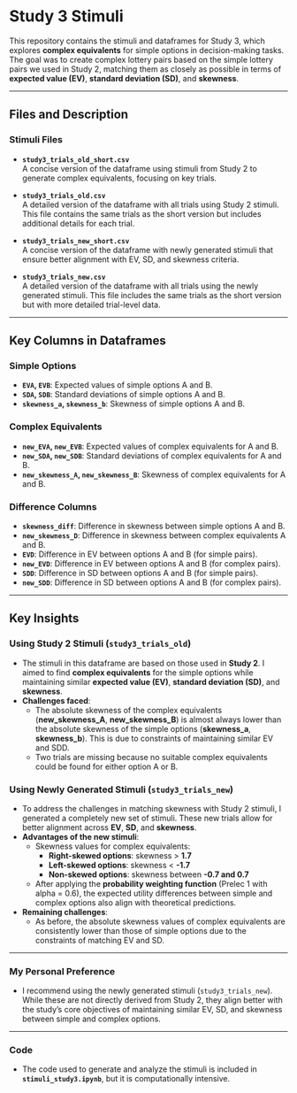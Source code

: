 # Study 3 Stimuli

This repository contains the stimuli and dataframes for Study 3, which explores **complex equivalents** for simple options in decision-making tasks. The goal was to create complex lottery pairs based on the simple lottery pairs we used in Study 2, matching them as closely as possible in terms of **expected value (EV)**, **standard deviation (SD)**, and **skewness**.

---

## Files and Description

### Stimuli Files
- **`study3_trials_old_short.csv`**  
  A concise version of the dataframe using stimuli from Study 2 to generate complex equivalents, focusing on key trials.

- **`study3_trials_old.csv`**  
  A detailed version of the dataframe with all trials using Study 2 stimuli. This file contains the same trials as the short version but includes additional details for each trial.

- **`study3_trials_new_short.csv`**  
  A concise version of the dataframe with newly generated stimuli that ensure better alignment with EV, SD, and skewness criteria.

- **`study3_trials_new.csv`**  
  A detailed version of the dataframe with all trials using the newly generated stimuli. This file includes the same trials as the short version but with more detailed trial-level data.

---

## Key Columns in Dataframes

### Simple Options
- **`EVA`, `EVB`**: Expected values of simple options A and B.  
- **`SDA`, `SDB`**: Standard deviations of simple options A and B.  
- **`skewness_a`, `skewness_b`**: Skewness of simple options A and B.  

### Complex Equivalents
- **`new_EVA`, `new_EVB`**: Expected values of complex equivalents for A and B.  
- **`new_SDA`, `new_SDB`**: Standard deviations of complex equivalents for A and B.  
- **`new_skewness_A`, `new_skewness_B`**: Skewness of complex equivalents for A and B.

### Difference Columns
- **`skewness_diff`**: Difference in skewness between simple options A and B.  
- **`new_skewness_D`**: Difference in skewness between complex equivalents A and B.  
- **`EVD`**: Difference in EV between options A and B (for simple pairs).  
- **`new_EVD`**: Difference in EV between options A and B (for complex pairs).  
- **`SDD`**: Difference in SD between options A and B (for simple pairs).  
- **`new_SDD`**: Difference in SD between options A and B (for complex pairs).  

---

## Key Insights

### Using Study 2 Stimuli (`study3_trials_old`)
- The stimuli in this dataframe are based on those used in **Study 2**. I aimed to find **complex equivalents** for the simple options while maintaining similar **expected value (EV)**, **standard deviation (SD)**, and **skewness**.
- **Challenges faced**:  
  - The absolute skewness of the complex equivalents (**new_skewness_A**, **new_skewness_B**) is almost always lower than the absolute skewness of the simple options (**skewness_a**, **skewness_b**). This is due to constraints of maintaining similar EV and SDD.
  - Two trials are missing because no suitable complex equivalents could be found for either option A or B.  

### Using Newly Generated Stimuli (`study3_trials_new`)
- To address the challenges in matching skewness with Study 2 stimuli, I generated a completely new set of stimuli. These new trials allow for better alignment across **EV**, **SD**, and **skewness**.
- **Advantages of the new stimuli**:  
  - Skewness values for complex equivalents:  
    - **Right-skewed options**: skewness > **1.7**  
    - **Left-skewed options**: skewness < **-1.7**  
    - **Non-skewed options**: skewness between **-0.7 and 0.7**  
  - After applying the **probability weighting function** (Prelec 1 with alpha = 0.6), the expected utility differences between simple and complex options also align with theoretical predictions.
- **Remaining challenges**:  
  - As before, the absolute skewness values of complex equivalents are consistently lower than those of simple options due to the constraints of matching EV and SD.

---

### My Personal Preference
- I recommend using the newly generated stimuli (`study3_trials_new`). While these are not directly derived from Study 2, they align better with the study’s core objectives of maintaining similar EV, SD, and skewness between simple and complex options.

---

### Code
- The code used to generate and analyze the stimuli is included in **`stimuli_study3.ipynb`**, but it is computationally intensive.
